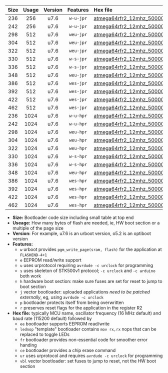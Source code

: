 |Size|Usage|Version|Features|Hex file|
|:-:|:-:|:-:|:-:|:--|
|236|256|u7.6|`w-u-jpr`|[atmega64rfr2_12mhz_500000bps_ur_vbl.hex](https://raw.githubusercontent.com/stefanrueger/urboot/main//atmega64rfr2_12mhz_500000bps_ur_vbl.hex)|
|242|256|u7.6|`w-u-jpr`|[atmega64rfr2_12mhz_500000bps_lednop_ur_vbl.hex](https://raw.githubusercontent.com/stefanrueger/urboot/main//atmega64rfr2_12mhz_500000bps_lednop_ur_vbl.hex)|
|298|512|u7.6|`weu-jpr`|[atmega64rfr2_12mhz_500000bps_ee_ur_vbl.hex](https://raw.githubusercontent.com/stefanrueger/urboot/main//atmega64rfr2_12mhz_500000bps_ee_ur_vbl.hex)|
|304|512|u7.6|`weu-jpr`|[atmega64rfr2_12mhz_500000bps_ee_lednop_ur_vbl.hex](https://raw.githubusercontent.com/stefanrueger/urboot/main//atmega64rfr2_12mhz_500000bps_ee_lednop_ur_vbl.hex)|
|322|512|u7.6|`weu-jpr`|[atmega64rfr2_12mhz_500000bps_ee_lednop_fr_ur_vbl.hex](https://raw.githubusercontent.com/stefanrueger/urboot/main//atmega64rfr2_12mhz_500000bps_ee_lednop_fr_ur_vbl.hex)|
|330|512|u7.6|`w-s-jpr`|[atmega64rfr2_12mhz_500000bps_vbl.hex](https://raw.githubusercontent.com/stefanrueger/urboot/main//atmega64rfr2_12mhz_500000bps_vbl.hex)|
|336|512|u7.6|`w-s-jpr`|[atmega64rfr2_12mhz_500000bps_lednop_vbl.hex](https://raw.githubusercontent.com/stefanrueger/urboot/main//atmega64rfr2_12mhz_500000bps_lednop_vbl.hex)|
|348|512|u7.6|`weu-jpr`|[atmega64rfr2_12mhz_500000bps_ee_lednop_fr_ce_ur_vbl.hex](https://raw.githubusercontent.com/stefanrueger/urboot/main//atmega64rfr2_12mhz_500000bps_ee_lednop_fr_ce_ur_vbl.hex)|
|386|512|u7.6|`wes-jpr`|[atmega64rfr2_12mhz_500000bps_ee_vbl.hex](https://raw.githubusercontent.com/stefanrueger/urboot/main//atmega64rfr2_12mhz_500000bps_ee_vbl.hex)|
|392|512|u7.6|`wes-jpr`|[atmega64rfr2_12mhz_500000bps_ee_lednop_vbl.hex](https://raw.githubusercontent.com/stefanrueger/urboot/main//atmega64rfr2_12mhz_500000bps_ee_lednop_vbl.hex)|
|422|512|u7.6|`wes-jpr`|[atmega64rfr2_12mhz_500000bps_ee_lednop_fr_vbl.hex](https://raw.githubusercontent.com/stefanrueger/urboot/main//atmega64rfr2_12mhz_500000bps_ee_lednop_fr_vbl.hex)|
|462|512|u7.6|`wes-jpr`|[atmega64rfr2_12mhz_500000bps_ee_lednop_fr_ce_vbl.hex](https://raw.githubusercontent.com/stefanrueger/urboot/main//atmega64rfr2_12mhz_500000bps_ee_lednop_fr_ce_vbl.hex)|
|236|1024|u7.6|`w-u-hpr`|[atmega64rfr2_12mhz_500000bps_ur.hex](https://raw.githubusercontent.com/stefanrueger/urboot/main//atmega64rfr2_12mhz_500000bps_ur.hex)|
|242|1024|u7.6|`w-u-hpr`|[atmega64rfr2_12mhz_500000bps_lednop_ur.hex](https://raw.githubusercontent.com/stefanrueger/urboot/main//atmega64rfr2_12mhz_500000bps_lednop_ur.hex)|
|298|1024|u7.6|`weu-hpr`|[atmega64rfr2_12mhz_500000bps_ee_ur.hex](https://raw.githubusercontent.com/stefanrueger/urboot/main//atmega64rfr2_12mhz_500000bps_ee_ur.hex)|
|304|1024|u7.6|`weu-hpr`|[atmega64rfr2_12mhz_500000bps_ee_lednop_ur.hex](https://raw.githubusercontent.com/stefanrueger/urboot/main//atmega64rfr2_12mhz_500000bps_ee_lednop_ur.hex)|
|322|1024|u7.6|`weu-hpr`|[atmega64rfr2_12mhz_500000bps_ee_lednop_fr_ur.hex](https://raw.githubusercontent.com/stefanrueger/urboot/main//atmega64rfr2_12mhz_500000bps_ee_lednop_fr_ur.hex)|
|330|1024|u7.6|`w-s-hpr`|[atmega64rfr2_12mhz_500000bps.hex](https://raw.githubusercontent.com/stefanrueger/urboot/main//atmega64rfr2_12mhz_500000bps.hex)|
|336|1024|u7.6|`w-s-hpr`|[atmega64rfr2_12mhz_500000bps_lednop.hex](https://raw.githubusercontent.com/stefanrueger/urboot/main//atmega64rfr2_12mhz_500000bps_lednop.hex)|
|348|1024|u7.6|`weu-hpr`|[atmega64rfr2_12mhz_500000bps_ee_lednop_fr_ce_ur.hex](https://raw.githubusercontent.com/stefanrueger/urboot/main//atmega64rfr2_12mhz_500000bps_ee_lednop_fr_ce_ur.hex)|
|386|1024|u7.6|`wes-hpr`|[atmega64rfr2_12mhz_500000bps_ee.hex](https://raw.githubusercontent.com/stefanrueger/urboot/main//atmega64rfr2_12mhz_500000bps_ee.hex)|
|392|1024|u7.6|`wes-hpr`|[atmega64rfr2_12mhz_500000bps_ee_lednop.hex](https://raw.githubusercontent.com/stefanrueger/urboot/main//atmega64rfr2_12mhz_500000bps_ee_lednop.hex)|
|422|1024|u7.6|`wes-hpr`|[atmega64rfr2_12mhz_500000bps_ee_lednop_fr.hex](https://raw.githubusercontent.com/stefanrueger/urboot/main//atmega64rfr2_12mhz_500000bps_ee_lednop_fr.hex)|
|462|1024|u7.6|`wes-hpr`|[atmega64rfr2_12mhz_500000bps_ee_lednop_fr_ce.hex](https://raw.githubusercontent.com/stefanrueger/urboot/main//atmega64rfr2_12mhz_500000bps_ee_lednop_fr_ce.hex)|

- **Size:** Bootloader code size including small table at top end
- **Useage:** How many bytes of flash are needed, ie, HW boot section or a multiple of the page size
- **Version:** For example, u7.6 is an urboot version, o5.2 is an optiboot version
- **Features:**
  + `w` urboot provides `pgm_write_page(sram, flash)` for the application at `FLASHEND-4+1`
  + `e` EEPROM read/write support
  + `u` uses urprotocol requiring `avrdude -c urclock` for programming
  + `s` uses skeleton of STK500v1 protocol; `-c urclock` and `-c arduino` both work
  + `h` hardware boot section: make sure fuses are set for reset to jump to boot section
  + `j` vector bootloader: uploaded applications *need to be patched externally*, eg, using `avrdude -c urclock`
  + `p` bootloader protects itself from being overwritten
  + `r` preserves reset flags for the application in the register R2
- **Hex file:** typically MCU name, oscillator frequency (16 MHz default) and baud rate (115200 default) followed by
  + `ee` bootloader supports EEPROM read/write
  + `lednop` "template" bootloader contains `mov rx,rx` nops that can be replaced to toggle LEDs
  + `fr` bootloader provides non-essential code for smoother error handing
  + `ce` bootloader provides a chip erase command
  + `ur` uses urprotocol and requires `avrdude -c urclock` for programming
  + `vbl` vector bootloader: set fuses to jump to reset, not the HW boot section
